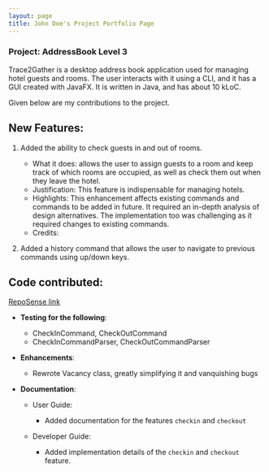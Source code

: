 ```yaml
---
layout: page
title: John Doe's Project Portfolio Page
---
```


### Project: AddressBook Level 3

Trace2Gather is a desktop address book application used for managing hotel guests and rooms. The user interacts with it using a CLI, and it has a GUI created with JavaFX. It is written in Java, and has about 10 kLoC.

Given below are my contributions to the project.

## New Features:
1. Added the ability to check guests in and out of rooms.
    * What it does: allows the user to assign guests to a room and keep track of which rooms are occupied, as well as check them out when they leave the hotel.
    * Justification: This feature is indispensable for managing hotels.
    * Highlights: This enhancement affects existing commands and commands to be added in future. It required an in-depth analysis of design alternatives. The implementation too was challenging as it required changes to existing commands.
    * Credits: 


2. Added a history command that allows the user to navigate to previous commands using up/down keys.

## Code contributed:
[RepoSense link]()
* **Testing for the following**:
  * CheckInCommand, CheckOutCommand
  * CheckInCommandParser, CheckOutCommandParser
  

* **Enhancements**:
    * Rewrote Vacancy class, greatly simplifying it and vanquishing bugs


* **Documentation**:
    * User Guide:
        * Added documentation for the features `checkin` and `checkout`

    * Developer Guide:
        * Added implementation details of the `checkin` and `checkout` feature.
  
